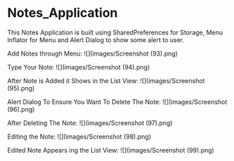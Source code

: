 # Notes_Application
This Notes Application is built using SharedPreferences for Storage, Menu Inflator for Menu and Alert Dialog to show some alert to user.
 
Add Notes through Menu:
![](images/Screenshot (93).png)

Type Your Note:
![](images/Screenshot (94).png)

After Note is Added it Shows in the List View:
![](images/Screenshot (95).png)


Alert Dialog To Ensure You Want To Delete The Note:
![](images/Screenshot (96).png)

After Deleting The Note:
![](images/Screenshot (97).png)

Editing the Note:
![](images/Screenshot (98).png)

Edited Note Appears ing the List View:
![](images/Screenshot (99).png)
